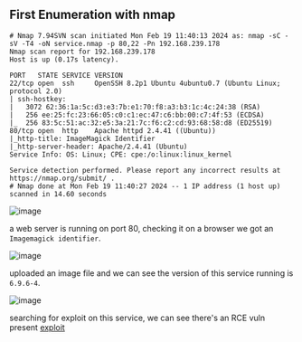 ## First Enumeration with nmap 

```shell
# Nmap 7.94SVN scan initiated Mon Feb 19 11:40:13 2024 as: nmap -sC -sV -T4 -oN service.nmap -p 80,22 -Pn 192.168.239.178
Nmap scan report for 192.168.239.178
Host is up (0.17s latency).

PORT   STATE SERVICE VERSION
22/tcp open  ssh     OpenSSH 8.2p1 Ubuntu 4ubuntu0.7 (Ubuntu Linux; protocol 2.0)
| ssh-hostkey: 
|   3072 62:36:1a:5c:d3:e3:7b:e1:70:f8:a3:b3:1c:4c:24:38 (RSA)
|   256 ee:25:fc:23:66:05:c0:c1:ec:47:c6:bb:00:c7:4f:53 (ECDSA)
|_  256 83:5c:51:ac:32:e5:3a:21:7c:f6:c2:cd:93:68:58:d8 (ED25519)
80/tcp open  http    Apache httpd 2.4.41 ((Ubuntu))
|_http-title: ImageMagick Identifier
|_http-server-header: Apache/2.4.41 (Ubuntu)
Service Info: OS: Linux; CPE: cpe:/o:linux:linux_kernel

Service detection performed. Please report any incorrect results at https://nmap.org/submit/ .
# Nmap done at Mon Feb 19 11:40:27 2024 -- 1 IP address (1 host up) scanned in 14.60 seconds
```

![image](https://github.com/n16hth4wk07/n16hth4wk07.github.io/assets/87468669/32e34f3a-8717-4d6e-b959-a8ebb1447d7a)

a web server is running on port 80, checking it on a browser we got an `Imagemagick identifier`. 

![image](https://github.com/n16hth4wk07/n16hth4wk07.github.io/assets/87468669/b53ed14a-f46a-463e-9255-21d372bf3057)

uploaded an image file and we can see the version of this service running is `6.9.6-4`.

![image](https://github.com/n16hth4wk07/n16hth4wk07.github.io/assets/87468669/a21b78b9-40e7-46f7-b753-121e9aeec290)

searching for exploit on this service, we can see there's an RCE vuln present [exploit](https://github.com/ImageMagick/ImageMagick/issues/6339)


